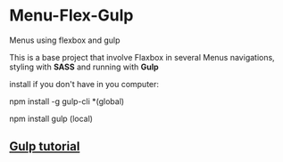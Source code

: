 # Menu-Flex-Gulp
Menus using flexbox and gulp

<p>This is a base project that involve Flaxbox in several Menus navigations, styling with <strong>SASS</strong> 
and running with <strong>Gulp</strong> </p>

<p>install if you don't have in you computer:</p>
<p>npm install -g gulp-cli      *(global)</p>
<p>npm install gulp              (local)</p>

<h2><a href="https://appdividend.com/2018/03/09/gulp-js-tutorial-beginners/">Gulp tutorial</a></h2>
